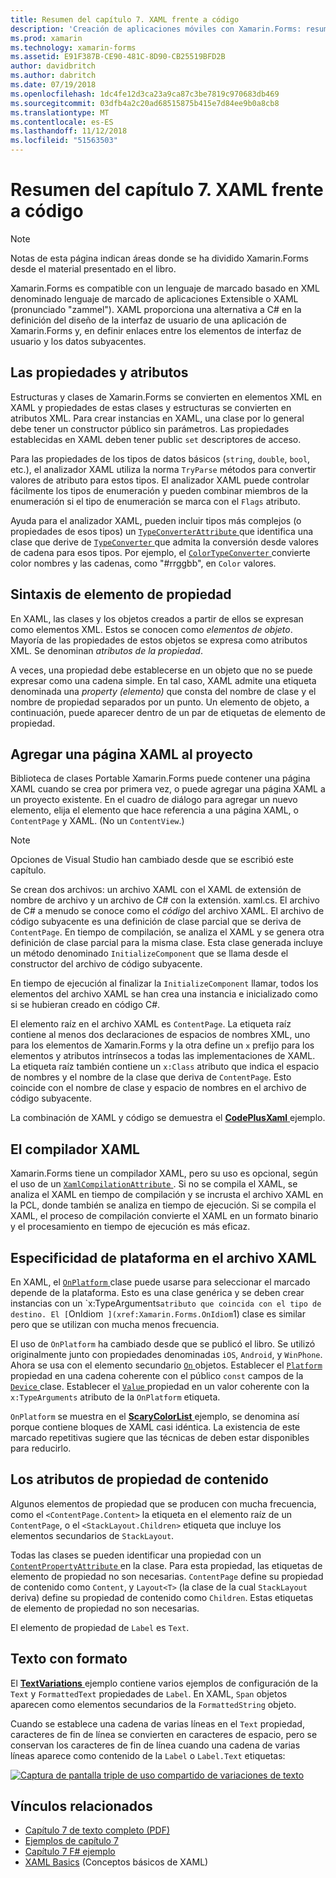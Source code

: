 ```yaml
---
title: Resumen del capítulo 7. XAML frente a código
description: 'Creación de aplicaciones móviles con Xamarin.Forms: resumen del capítulo 7. XAML frente a código'
ms.prod: xamarin
ms.technology: xamarin-forms
ms.assetid: E91F387B-CE90-481C-8D90-CB25519BFD2B
author: davidbritch
ms.author: dabritch
ms.date: 07/19/2018
ms.openlocfilehash: 1dc4fe12d3ca23a9ca87c3be7819c970683db469
ms.sourcegitcommit: 03dfb4a2c20ad68515875b415e7d84ee9b0a8cb8
ms.translationtype: MT
ms.contentlocale: es-ES
ms.lasthandoff: 11/12/2018
ms.locfileid: "51563503"
---
```

# <a name="summary-of-chapter-7-xaml-vs-code"></a>Resumen del capítulo 7. XAML frente a código

> [!NOTE] 
> Notas de esta página indican áreas donde se ha dividido Xamarin.Forms desde el material presentado en el libro.

Xamarin.Forms es compatible con un lenguaje de marcado basado en XML denominado lenguaje de marcado de aplicaciones Extensible o XAML (pronunciado "zammel"). XAML proporciona una alternativa a C# en la definición del diseño de la interfaz de usuario de una aplicación de Xamarin.Forms y, en definir enlaces entre los elementos de interfaz de usuario y los datos subyacentes.

## <a name="properties-and-attributes"></a>Las propiedades y atributos

Estructuras y clases de Xamarin.Forms se convierten en elementos XML en XAML y propiedades de estas clases y estructuras se convierten en atributos XML. Para crear instancias en XAML, una clase por lo general debe tener un constructor público sin parámetros. Las propiedades establecidas en XAML deben tener public `set` descriptores de acceso.

Para las propiedades de los tipos de datos básicos (`string`, `double`, `bool`, etc.), el analizador XAML utiliza la norma `TryParse` métodos para convertir valores de atributo para estos tipos. El analizador XAML puede controlar fácilmente los tipos de enumeración y pueden combinar miembros de la enumeración si el tipo de enumeración se marca con el `Flags` atributo.

Ayuda para el analizador XAML, pueden incluir tipos más complejos (o propiedades de esos tipos) un [ `TypeConverterAttribute` ](xref:Xamarin.Forms.TypeConverterAttribute) que identifica una clase que derive de [ `TypeConverter` ](xref:Xamarin.Forms.TypeConverter) que admita la conversión desde valores de cadena para esos tipos. Por ejemplo, el [ `ColorTypeConverter` ](xref:Xamarin.Forms.ColorTypeConverter) convierte color nombres y las cadenas, como "#rrggbb", en `Color` valores.

## <a name="property-element-syntax"></a>Sintaxis de elemento de propiedad

En XAML, las clases y los objetos creados a partir de ellos se expresan como elementos XML. Estos se conocen como *elementos de objeto*. Mayoría de las propiedades de estos objetos se expresa como atributos XML. Se denominan *atributos de la propiedad*.

A veces, una propiedad debe establecerse en un objeto que no se puede expresar como una cadena simple. En tal caso, XAML admite una etiqueta denominada una *property (elemento)* que consta del nombre de clase y el nombre de propiedad separados por un punto. Un elemento de objeto, a continuación, puede aparecer dentro de un par de etiquetas de elemento de propiedad.

## <a name="adding-a-xaml-page-to-your-project"></a>Agregar una página XAML al proyecto

Biblioteca de clases Portable Xamarin.Forms puede contener una página XAML cuando se crea por primera vez, o puede agregar una página XAML a un proyecto existente. En el cuadro de diálogo para agregar un nuevo elemento, elija el elemento que hace referencia a una página XAML, o `ContentPage` y XAML. (No un `ContentView`.)

> [!NOTE] 
> Opciones de Visual Studio han cambiado desde que se escribió este capítulo.

Se crean dos archivos: un archivo XAML con el XAML de extensión de nombre de archivo y un archivo de C# con la extensión. xaml.cs. El archivo de C# a menudo se conoce como el *código* del archivo XAML. El archivo de código subyacente es una definición de clase parcial que se deriva de `ContentPage`. En tiempo de compilación, se analiza el XAML y se genera otra definición de clase parcial para la misma clase. Esta clase generada incluye un método denominado `InitializeComponent` que se llama desde el constructor del archivo de código subyacente.

En tiempo de ejecución al finalizar la `InitializeComponent` llamar, todos los elementos del archivo XAML se han crea una instancia e inicializado como si se hubieran creado en código C#.

El elemento raíz en el archivo XAML es `ContentPage`. La etiqueta raíz contiene al menos dos declaraciones de espacios de nombres XML, uno para los elementos de Xamarin.Forms y la otra define un `x` prefijo para los elementos y atributos intrínsecos a todas las implementaciones de XAML. La etiqueta raíz también contiene un `x:Class` atributo que indica el espacio de nombres y el nombre de la clase que deriva de `ContentPage`. Esto coincide con el nombre de clase y espacio de nombres en el archivo de código subyacente.

La combinación de XAML y código se demuestra el [ **CodePlusXaml** ](https://github.com/xamarin/xamarin-forms-book-samples/tree/master/Chapter07) ejemplo.

## <a name="the-xaml-compiler"></a>El compilador XAML

Xamarin.Forms tiene un compilador XAML, pero su uso es opcional, según el uso de un [ `XamlCompilationAttribute` ](xref:Xamarin.Forms.Xaml.XamlCompilationAttribute). Si no se compila el XAML, se analiza el XAML en tiempo de compilación y se incrusta el archivo XAML en la PCL, donde también se analiza en tiempo de ejecución. Si se compila el XAML, el proceso de compilación convierte el XAML en un formato binario y el procesamiento en tiempo de ejecución es más eficaz.

## <a name="platform-specificity-in-the-xaml-file"></a>Especificidad de plataforma en el archivo XAML

En XAML, el [ `OnPlatform` ](xref:Xamarin.Forms.OnPlatform`1) clase puede usarse para seleccionar el marcado depende de la plataforma. Esto es una clase genérica y se deben crear instancias con un `x:TypeArguments` atributo que coincida con el tipo de destino. El [ `OnIdiom` ](xref:Xamarin.Forms.OnIdiom`1) clase es similar pero que se utilizan con mucha menos frecuencia.

El uso de `OnPlatform` ha cambiado desde que se publicó el libro. Se utilizó originalmente junto con propiedades denominadas `iOS`, `Android`, y `WinPhone`. Ahora se usa con el elemento secundario [ `On` ](xref:Xamarin.Forms.On) objetos. Establecer el [ `Platform` ](xref:Xamarin.Forms.On.Platform) propiedad en una cadena coherente con el público `const` campos de la [ `Device` ](xref:Xamarin.Forms.Device) clase. Establecer el [ `Value` ](xref:Xamarin.Forms.On.Value) propiedad en un valor coherente con la `x:TypeArguments` atributo de la `OnPlatform` etiqueta.

`OnPlatform` se muestra en el [ **ScaryColorList** ](https://github.com/xamarin/xamarin-forms-book-samples/tree/master/Chapter07/ScaryColorList) ejemplo, se denomina así porque contiene bloques de XAML casi idéntica. La existencia de este marcado repetitivas sugiere que las técnicas de deben estar disponibles para reducirlo.

## <a name="the-content-property-attributes"></a>Los atributos de propiedad de contenido

Algunos elementos de propiedad que se producen con mucha frecuencia, como el `<ContentPage.Content>` la etiqueta en el elemento raíz de un `ContentPage`, o el `<StackLayout.Children>` etiqueta que incluye los elementos secundarios de `StackLayout`.

Todas las clases se pueden identificar una propiedad con un [ `ContentPropertyAttribute` ](xref:Xamarin.Forms.ContentPropertyAttribute) en la clase. Para esta propiedad, las etiquetas de elemento de propiedad no son necesarias. `ContentPage` define su propiedad de contenido como `Content`, y `Layout<T>` (la clase de la cual `StackLayout` deriva) define su propiedad de contenido como `Children`. Estas etiquetas de elemento de propiedad no son necesarias.

El elemento de propiedad de `Label` es `Text`.

## <a name="formatted-text"></a>Texto con formato

El [ **TextVariations** ](https://github.com/xamarin/xamarin-forms-book-samples/tree/master/Chapter07/TextVariations) ejemplo contiene varios ejemplos de configuración de la `Text` y `FormattedText` propiedades de `Label`. En XAML, `Span` objetos aparecen como elementos secundarios de la `FormattedString` objeto.

 Cuando se establece una cadena de varias líneas en el `Text` propiedad, caracteres de fin de línea se convierten en caracteres de espacio, pero se conservan los caracteres de fin de línea cuando una cadena de varias líneas aparece como contenido de la `Label` o `Label.Text` etiquetas:

 [![Captura de pantalla triple de uso compartido de variaciones de texto](images/ch07fg03-small.png "variaciones de texto con formato")](images/ch07fg03-large.png#lightbox "variaciones con el formato de texto")

## <a name="related-links"></a>Vínculos relacionados

- [Capítulo 7 de texto completo (PDF)](https://download.xamarin.com/developer/xamarin-forms-book/XamarinFormsBook-Ch07-Apr2016.pdf)
- [Ejemplos de capítulo 7](https://github.com/xamarin/xamarin-forms-book-samples/tree/master/Chapter07)
- [Capítulo 7 F# ejemplo](https://github.com/xamarin/xamarin-forms-book-samples/tree/master/Chapter07/FS/CodePlusXaml)
- [XAML Basics](~/xamarin-forms/xaml/xaml-basics/index.md) (Conceptos básicos de XAML)